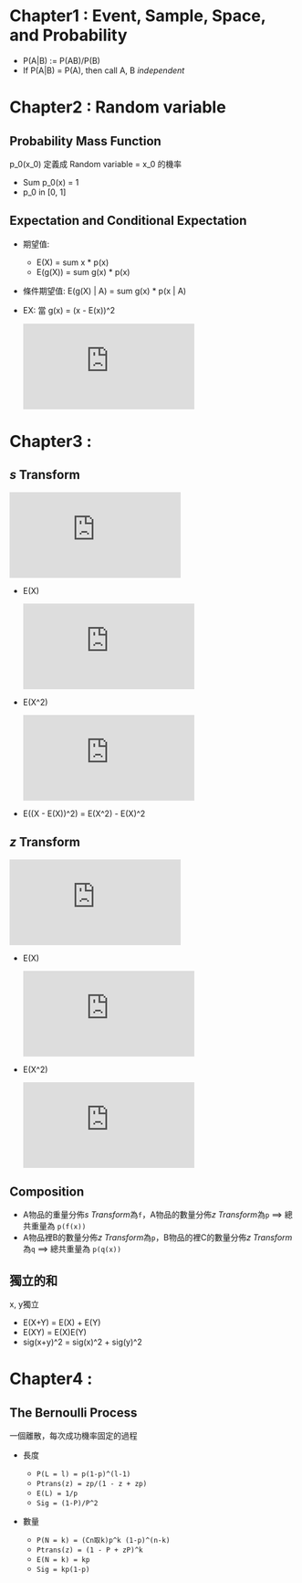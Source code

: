 # Chapter1 : Event, Sample, Space, and Probability

* P(A|B) := P(AB)/P(B)
* If P(A|B) = P(A), then call A, B *independent*

# Chapter2 : Random variable

## Probability Mass Function

p_0(x_0) 定義成 Random variable = x_0 的機率

* Sum p_0(x) = 1
* p_0 in [0, 1]

## Expectation and Conditional Expectation

* 期望值: 
    * E(X) = sum x * p(x)
    * E(g(X)) = sum g(x) * p(x)

* 條件期望值: E(g(X) | A) = sum g(x) * p(x | A)

* EX: 當 g(x) = (x - E(x))^2

   ![](https://latex.codecogs.com/gif.latex?E%28g%28X%29%29%20%3D%20E%28%28X%20-%20E%28X%29%5E2%29%29%20%3D%20E%28X%29%5E2%20-%20E%28X%5E2%29)

# Chapter3 : 

## *s* Transform

   ![](https://latex.codecogs.com/gif.latex?f_x%5ET%28s%29%20%3D%20E%28e%5E%7B-sx%7D%29%20%3D%20%5Cint_%7B-%5Cinfty%7D%5E%7B%5Cinfty%7De%5E%7B-sx%7Df%28x%29%5Cmathrm%7Bd%7Dx)

* E(X)

   ![](https://latex.codecogs.com/gif.latex?E%28x%29%20%3D%20-%20%5Cleft%5B%20%5Cfrac%7B%5Cmathrm%7Bd%7D%20f_x%5ET%28s%29%7D%7B%5Cmathrm%7Bd%7D%20s%7D%20%5Cright%5D_%7Bx%20%3D%200%7D)

* E(X^2)

   ![](https://latex.codecogs.com/gif.latex?E%28x%5E2%29%20%3D%20%5Cleft%5B%20%5Cfrac%7B%5Cmathrm%7Bd%5E2%7D%20f_x%5ET%28s%29%7D%7B%5Cmathrm%7Bd%7D%20s%5E2%7D%20%5Cright%5D_%7Bx%20%3D%200%7D)

* E((X - E(X))^2) = E(X^2) - E(X)^2


## *z* Transform

![](https://latex.codecogs.com/gif.latex?p_x%5ET%28z%29%20%3D%20E%28z%5Ex%29%20%3D%20%5Csum%20z%5Ex%20p%28x%29)

* E(X)

   ![](https://latex.codecogs.com/gif.latex?E%28X%29%20%3D%5Cleft%5B%20%5Cfrac%7B%5Cmathrm%7Bd%7D%20p_x%5ET%7D%7B%5Cmathrm%7Bd%7D%20x%7D%20%5Cright%20%5D_%7Bx%20%3D%201%7D)

* E(X^2)
   
   ![](https://latex.codecogs.com/gif.latex?E%28X%5E2%29%20%3D%5Cleft%5B%20%5Cfrac%7B%5Cmathrm%7Bd%7D%20p_x%5ET%7D%7B%5Cmathrm%7Bd%7D%20x%7D%20&plus;%20%5Cfrac%7B%5Cmathrm%7Bd%7D%5E2%20p_x%5ET%7D%7B%5Cmathrm%7Bd%7D%20x%5E2%7D%5Cright%20%5D_%7Bx%20%3D%201%7D)

## Composition

* A物品的重量分佈*s Transform*為`f`，A物品的數量分佈*z Transform*為`p` ==> 總共重量為 `p(f(x))`
* A物品裡B的數量分佈*z Transform*為`p`，B物品的裡C的數量分佈*z Transform*為`q` ==> 總共重量為 `p(q(x))`

## 獨立的和

x, y獨立

* E(X+Y) = E(X) + E(Y)
* E(XY) = E(X)E(Y)
* sig(x+y)^2 = sig(x)^2 + sig(y)^2

# Chapter4 :

## The Bernoulli Process

一個離散，每次成功機率固定的過程

* 長度

    - `P(L = l) = p(1-p)^(l-1)`
    - `Ptrans(z) = zp/(1 - z + zp)`
    - `E(L) = 1/p`
    - `Sig = (1-P)/P^2`

* 數量
    
    - `P(N = k) = (Cn取k)p^k (1-p)^(n-k)`
    - `Ptrans(z) = (1 - P + zP)^k`
    - `E(N = k) = kp`
    - `Sig = kp(1-p)`
